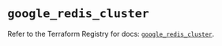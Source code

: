 # `google_redis_cluster`

Refer to the Terraform Registry for docs: [`google_redis_cluster`](https://registry.terraform.io/providers/hashicorp/google-beta/5.29.1/docs/resources/google_redis_cluster).
